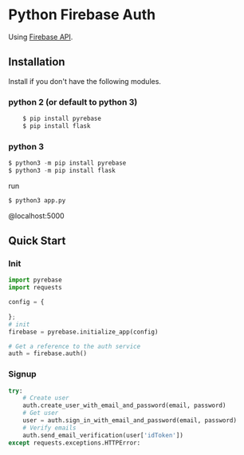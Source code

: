 # Python Firebase Auth

Using [Firebase API](https://firebase.google.com).

## Installation
Install if you don't have the following modules.
### python 2 (or default to python 3)
```python
    $ pip install pyrebase
    $ pip install flask
```
### python 3
```python
$ python3 -m pip install pyrebase
$ python3 -m pip install flask
```
run
```python
$ python3 app.py
```
@localhost:5000

## Quick Start
### Init
```python
import pyrebase
import requests

config = {
    
};
# init
firebase = pyrebase.initialize_app(config)

# Get a reference to the auth service
auth = firebase.auth()

```

### Signup
```python
try:
	# Create user
	auth.create_user_with_email_and_password(email, password)
	# Get user
	user = auth.sign_in_with_email_and_password(email, password)
	# Verify emails
	auth.send_email_verification(user['idToken'])
except requests.exceptions.HTTPError:
```
